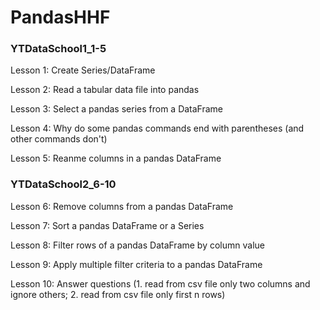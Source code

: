 # PandasHHF

### YTDataSchool1_1-5
Lesson 1: Create Series/DataFrame

Lesson 2: Read a tabular data file into pandas

Lesson 3: Select a pandas series from a DataFrame

Lesson 4: Why do some pandas commands end with parentheses (and other commands don't)

Lesson 5: Reanme columns in a pandas DataFrame

### YTDataSchool2_6-10
Lesson 6: Remove columns from a pandas DataFrame

Lesson 7: Sort a pandas DataFrame or a Series

Lesson 8: Filter rows of a pandas DataFrame by column value

Lesson 9: Apply multiple filter criteria to a pandas DataFrame

Lesson 10: Answer questions (1. read from csv file only two columns and ignore others; 2. read from csv file only first n rows)
